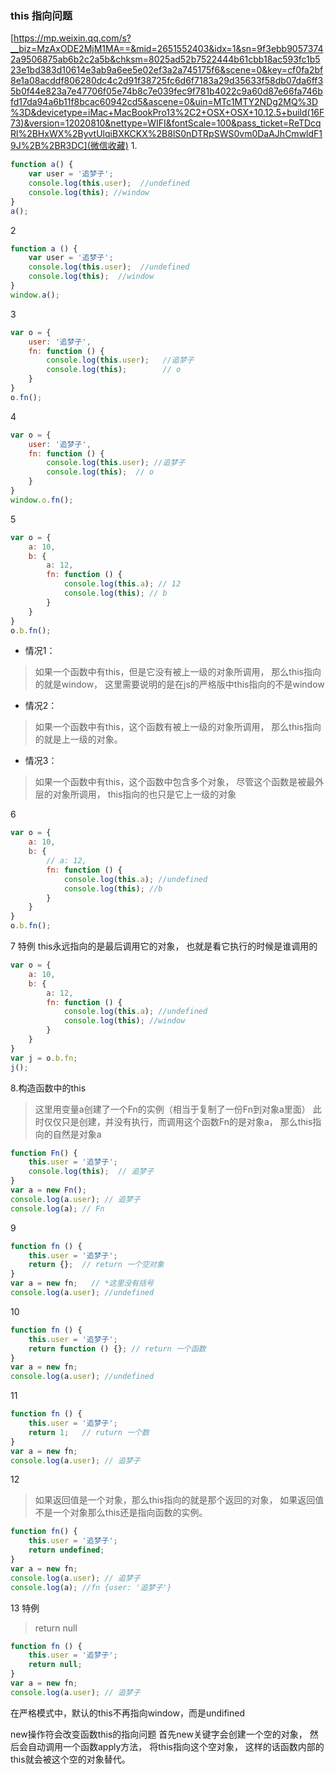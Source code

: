 ### this 指向问题
[https://mp.weixin.qq.com/s?__biz=MzAxODE2MjM1MA==&mid=2651552403&idx=1&sn=9f3ebb90573742a9506875ab6b2c2a5b&chksm=8025ad52b7522444b61cbb18ac593fc1b523e1bd383d10614e3ab9a6ee5e02ef3a2a745175f6&scene=0&key=cf0fa2bf8e1a08acddf806280dc4c2d91f38725fc6d6f7183a29d35633f58db07da6ff35b0f44e823a7e47706f05e74b8c7e039fec9f781b4022c9a60d87e66fa746bfd17da94a6b11f8bcac60942cd5&ascene=0&uin=MTc1MTY2NDg2MQ%3D%3D&devicetype=iMac+MacBookPro13%2C2+OSX+OSX+10.12.5+build(16F73)&version=12020810&nettype=WIFI&fontScale=100&pass_ticket=ReTDcqRl%2BHxWX%2ByvtUlqiBXKCKX%2B8lS0nDTRpSWS0vm0DaAJhCmwldF19J%2B%2BR3DC](微信收藏)
1.
```javascript
function a() {
    var user = '追梦子';
    console.log(this.user);  //undefined
    console.log(this); //window
}
a();
```


2
```javascript
function a () {
    var user = '追梦子';
    console.log(this.user);  //undefined
    console.log(this);  //window
}
window.a();
```


3
```javascript
var o = {
    user: '追梦子',
    fn: function () {
        console.log(this.user);   //追梦子
        console.log(this);        // o
    }
}
o.fn();
```


4
```javascript
var o = {
    user: '追梦子',
    fn: function () {
        console.log(this.user); //追梦子
        console.log(this);  // o
    }
}
window.o.fn();
```


5
```javascript
var o = {
    a: 10,
    b: {
        a: 12,
        fn: function () {
            console.log(this.a); // 12
            console.log(this); // b
        }
    }
}
o.b.fn();
```


* 情况1：
> 如果一个函数中有this，但是它没有被上一级的对象所调用，
那么this指向的就是window，
这里需要说明的是在js的严格版中this指向的不是window


* 情况2：
> 如果一个函数中有this，这个函数有被上一级的对象所调用，
那么this指向的就是上一级的对象。


 * 情况3：
> 如果一个函数中有this，这个函数中包含多个对象，
尽管这个函数是被最外层的对象所调用，
this指向的也只是它上一级的对象


6
```javascript
var o = {
    a: 10,
    b: {
        // a: 12,
        fn: function () {
            console.log(this.a); //undefined
            console.log(this); //b
        }
    }
}
o.b.fn();
```


7  特例
this永远指向的是最后调用它的对象，
也就是看它执行的时候是谁调用的
```javascript
var o = {
    a: 10,
    b: {
        a: 12,
        fn: function () {
            console.log(this.a); //undefined
            console.log(this); //window
        }
    }
}
var j = o.b.fn;
j();
```


8.构造函数中的this
> 这里用变量a创建了一个Fn的实例（相当于复制了一份Fn到对象a里面）
此时仅仅只是创建，并没有执行，而调用这个函数Fn的是对象a，
那么this指向的自然是对象a
```javascript
function Fn() {
    this.user = '追梦子';
    console.log(this);  // 追梦子
}
var a = new Fn();
console.log(a.user); // 追梦子
console.log(a); // Fn
```

9
```javascript
function fn () {
    this.user = '追梦子';
    return {};  // return 一个空对象
}
var a = new fn;   // *这里没有括号
console.log(a.user); //undefined
```


10
```javascript
function fn () {
    this.user = '追梦子';
    return function () {}; // return 一个函数
}
var a = new fn;
console.log(a.user); //undefined
```


11
```javascript
function fn () {
    this.user = '追梦子';
    return 1;   // ruturn 一个数
}
var a = new fn;
console.log(a.user); // 追梦子
```


12
> 如果返回值是一个对象，那么this指向的就是那个返回的对象，
如果返回值不是一个对象那么this还是指向函数的实例。
```javascript
function fn() {
    this.user = '追梦子';
    return undefined;
}
var a = new fn;
console.log(a.user); // 追梦子
console.log(a); //fn {user: '追梦子'}
```


13 特例
> return null
```javascript
function fn () {
    this.user = '追梦子';
    return null;
}
var a = new fn;
console.log(a.user); // 追梦子
```

在严格模式中，默认的this不再指向window，而是undifined


new操作符会改变函数this的指向问题
首先new关键字会创建一个空的对象，
然后会自动调用一个函数apply方法，
将this指向这个空对象，
这样的话函数内部的this就会被这个空的对象替代。
